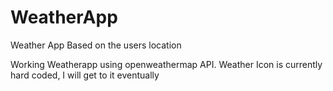 # WeatherApp
Weather App Based on the users location

Working Weatherapp using openweathermap API.
Weather Icon is currently hard coded, I will get to it eventually
